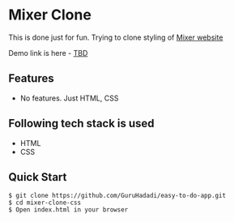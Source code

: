 # Mixer Clone
This is done just for fun. Trying to clone styling of [Mixer website](https://mixer.com)

Demo link is here - [TBD]()


## Features
- No features. Just HTML, CSS

## Following tech stack is used

- HTML
- CSS

Quick Start
-----------

```shell
$ git clone https://github.com/GuruHadadi/easy-to-do-app.git
$ cd mixer-clone-css
$ Open index.html in your browser
```

